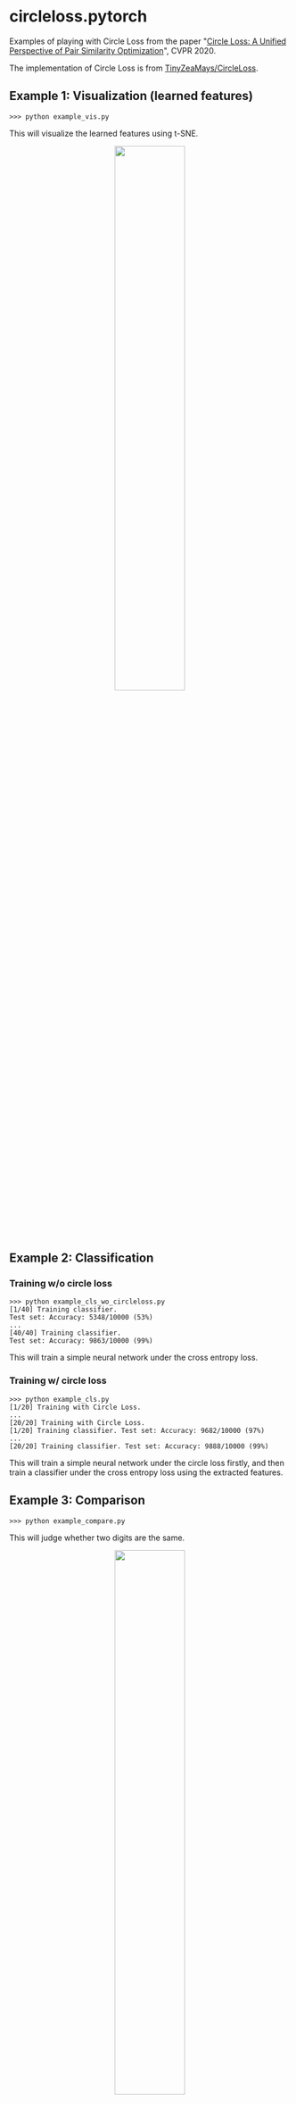 # circleloss.pytorch
Examples of playing with Circle Loss from the paper "[Circle Loss: A Unified Perspective of Pair Similarity Optimization](https://arxiv.org/abs/2002.10857)", CVPR 2020.

The implementation of Circle Loss is from [TinyZeaMays/CircleLoss](https://github.com/TinyZeaMays/CircleLoss).

## Example 1: Visualization (learned features)
```
>>> python example_vis.py
```
This will visualize the learned features using t-SNE.
<p align="center">
<img src="https://github.com/zhjohnchan/circleloss.pytorch/blob/master/figures/tsne.png" width = "50%" />
</p>

## Example 2: Classification
### Training w/o circle loss
```
>>> python example_cls_wo_circleloss.py
[1/40] Training classifier.
Test set: Accuracy: 5348/10000 (53%)
...
[40/40] Training classifier.
Test set: Accuracy: 9863/10000 (99%)
```
This will train a simple neural network under the cross entropy loss.
### Training w/ circle loss
```
>>> python example_cls.py
[1/20] Training with Circle Loss.
...
[20/20] Training with Circle Loss.
[1/20] Training classifier. Test set: Accuracy: 9682/10000 (97%)
...
[20/20] Training classifier. Test set: Accuracy: 9888/10000 (99%)
```
This will train a simple neural network under the circle loss firstly, and then train a classifier under the cross entropy loss using the extracted features.

## Example 3: Comparison
```
>>> python example_compare.py
```
This will judge whether two digits are the same.

<p align="center">
<img src="https://github.com/zhjohnchan/circleloss.pytorch/blob/master/figures/compare.png" width = "50%" />
</p>

## Acknowledgements
Thanks the implementation [TinyZeaMays/CircleLoss](https://github.com/TinyZeaMays/CircleLoss) and the authors of the paper.
